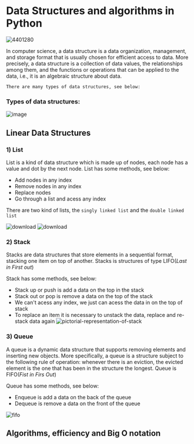 ﻿# Data Structures and algorithms in Python
![4401280](https://user-images.githubusercontent.com/86852231/199852622-3690aa83-74c0-4b6f-bdd5-6b21fb3ff720.jpg)


In computer science, a data structure is a data organization, management, and storage format that is usually chosen for efficient access to data. More precisely, a data structure is a collection of data values, the relationships among them, and the functions or operations that can be applied to the data, i.e., it is an algebraic structure about data.

`There are many types of data structures, see below:`

### Types of data structures:
![image](https://user-images.githubusercontent.com/86852231/199851265-77c4108e-092b-4828-8803-34571ddffbcc.png)

## Linear Data Structures

### 1) List
List is a kind of data structure which is made up of nodes, each node has a value and dot by the next node. List has some methods, see below:
* Add nodes in any index
* Remove nodes in any index
* Replace nodes
* Go through a list and acess any index

There are two kind of lists, the `singly linked list` and the `double linked list`

![download](https://user-images.githubusercontent.com/86852231/199859768-dd995bd4-d7c0-4eae-bb1e-e676a9657393.png)
![download](https://user-images.githubusercontent.com/86852231/199859758-7b32de92-894d-4bbb-b007-bd7cd77dffb8.png)

### 2) Stack 
Stacks are data structures that store elements in a sequential format, stacking one item on top of another. Stacks is structures of type LIFO(_Last in First out_)

Stack has some methods, see below:
* Stack up or push is add a data on the top in the stack
* Stack out or pop is remove a data on the top of the stack
* We can't acess any index, we just can acess the data in on the top of stack
* To replace an item it is necessary to unstack the data, replace  and re-stack data again
![pictorial-representation-of-stack](https://user-images.githubusercontent.com/86852231/199861427-cc5e5061-1a70-4c26-9ed7-bd6eb673aa8e.png)

### 3) Queue
A queue is a dynamic data structure that supports removing elements and inserting new objects. More specifically, a queue is a structure subject to the following rule of operation: whenever there is an eviction, the evicted element is the one that has been in the structure the longest. Queue is FIFO(_Fist in Firs Out_)

Queue has some methods, see below:
* Enqueue is add a data on the back of the queue
* Dequeue is remove a data on the front of the queue

![fifo](https://user-images.githubusercontent.com/86852231/199861933-b533c1af-b2aa-47ca-93a1-3772db71d6cf.png)

## Algorithms, efficiency and Big O notation

